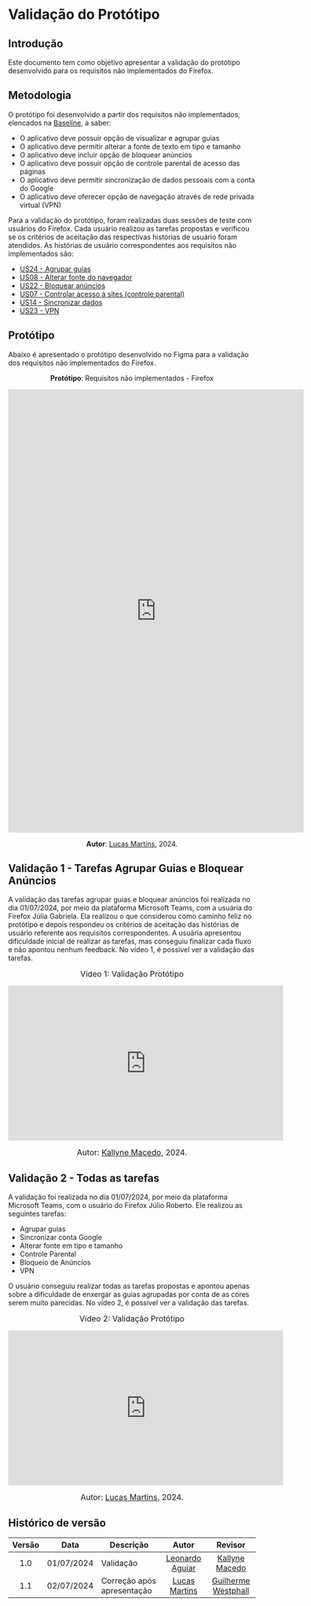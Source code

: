 # Validação do Protótipo

## Introdução

Este documento tem como objetivo apresentar a validação do protótipo desenvolvido para os requisitos não implementados do Firefox. 

## Metodologia

O protótipo foi desenvolvido a partir dos requisitos não implementados, elencados na [Baseline](../pos-rastreabilidade/baseline.md), a saber:

- O aplicativo deve possuir opção de visualizar e agrupar guias
- O aplicativo deve permitir alterar a fonte de texto em tipo e tamanho
- O aplicativo deve incluir opção de bloquear anúncios
- O aplicativo deve possuir opção de controle parental de acesso das páginas
- O aplicativo deve permitir sincronização de dados pessoais com a conta do Google
- O aplicativo deve oferecer opção de navegação através de rede privada virtual (VPN)

Para a validação do protótipo, foram realizadas duas sessões de teste com usuários do Firefox. Cada usuário realizou as tarefas propostas e verificou se os critérios de aceitação das respectivas histórias de usuário foram atendidos. As histórias de usuário correspondentes aos requisitos não implementados são:

- [US24 - Agrupar guias](../modelagem_agil/historias_de_usuario/historias_de_usuario.md#us24-agrupar-guias)
- [US08 - Alterar fonte do navegador](../modelagem_agil/historias_de_usuario/historias_de_usuario.md#us08-alterar-fonte-do-navegador)
- [US22 - Bloquear anúncios](../modelagem_agil/historias_de_usuario/historias_de_usuario.md#us22-bloquear-anuncios)
- [US07 - Controlar acesso à sites (controle parental)](../modelagem_agil/historias_de_usuario/historias_de_usuario.md#us07-controlar-acesso-a-sites-controle-parental)
- [US14 - Sincronizar dados](../modelagem_agil/historias_de_usuario/historias_de_usuario.md#us14-sincronizar-dados)
- [US23 - VPN](../modelagem_agil/historias_de_usuario/historias_de_usuario.md#us23-vpn)

## Protótipo

Abaixo é apresentado o protótipo desenvolvido no Figma para a validação dos requisitos não implementados do Firefox.

<center>

**Protótipo**: Requisitos não implementados - Firefox

<iframe style="border: 1px solid rgba(0, 0, 0, 0.1);" width="600" height="900" src="https://www.figma.com/embed?embed_host=share&url=https%3A%2F%2Fwww.figma.com%2Fproto%2FZujNRuuqHSdLu11XzDQNMJ%2FFirefox---Requisitos%3Fnode-id%3D60-511%26t%3DqFyVOfCatZmOfZhD-1%26scaling%3Dmin-zoom%26content-scaling%3Dfixed%26page-id%3D0%253A1%26starting-point-node-id%3D1%253A42" allowfullscreen></iframe>

**Autor**:  [Lucas Martins](https://github.com/martinsglucas), 2024.

</center>

## Validação 1 - Tarefas Agrupar Guias e Bloquear Anúncios

A validação das tarefas agrupar guias e bloquear anúncios foi realizada no dia 01/07/2024, por meio da plataforma Microsoft Teams, com a usuária do Firefox Júlia Gabriela. Ela realizou o que considerou como caminho feliz no protótipo e depois respondeu os critérios de aceitação das histórias de usuário referente aos requisitos correspondentes. A usuária apresentou dificuldade inicial de realizar as tarefas, mas conseguiu finalizar cada fluxo e não apontou nenhum feedback. No vídeo 1, é possível ver a validação das tarefas.

<center>

<font size="3"><p>Vídeo 1: Validação Protótipo</p></font>

<iframe width="560" height="315" src="https://www.youtube.com/embed/ZcOYuMmc7Ek?si=55stVwPZ7NijbnTA" title="YouTube video player" frameborder="0" allow="accelerometer; autoplay; clipboard-write; encrypted-media; gyroscope; picture-in-picture; web-share" referrerpolicy="strict-origin-when-cross-origin" allowfullscreen></iframe>

<font size="3"><p>Autor: [Kallyne Macedo](https://github.com/kalipassos), 2024. </p></font>

</center>


## Validação 2 - Todas as tarefas

A validação foi realizada no dia 01/07/2024, por meio da plataforma Microsoft Teams, com o usuário do Firefox Júlio Roberto. Ele realizou as seguintes tarefas:

- Agrupar guias
- Sincronizar conta Google
- Alterar fonte em tipo e tamanho 
- Controle Parental
- Bloqueio de Anúncios 
- VPN

O usuário conseguiu realizar todas as tarefas propostas e apontou apenas sobre a dificuldade de enxergar as guias agrupadas por conta de as cores serem muito parecidas. No vídeo 2, é possível ver a validação das tarefas.

<center>

<font size="3"><p>Vídeo 2: Validação Protótipo</p></font>

<iframe width="560" height="315" src="https://www.youtube.com/embed/TF-dwdolros?si=ITvLmqOC9JGaiOVj" title="YouTube video player" frameborder="0" allow="accelerometer; autoplay; clipboard-write; encrypted-media; gyroscope; picture-in-picture; web-share" referrerpolicy="strict-origin-when-cross-origin" allowfullscreen></iframe>
 
<font size="3"><p>Autor: [Lucas Martins](https://github.com/martinsglucas), 2024. </p></font>

</center>


## Histórico de versão

| Versão |    Data    | Descrição |                       Autor                       |                     Revisor                     |
| :----: | :--------: | --------- | :-----------------------------------------------: | :---------------------------------------------: |
|  1.0   | 01/07/2024 | Validação | [Leonardo Aguiar](https://github.com/Leonardo0o0) | [Kallyne Macedo](https://github.com/kalipassos) |
| 1.1 | 02/07/2024 | Correção após apresentação | [Lucas Martins](https://github.com/martinsglucas) | [Guilherme Westphall](https://github.com/west7)